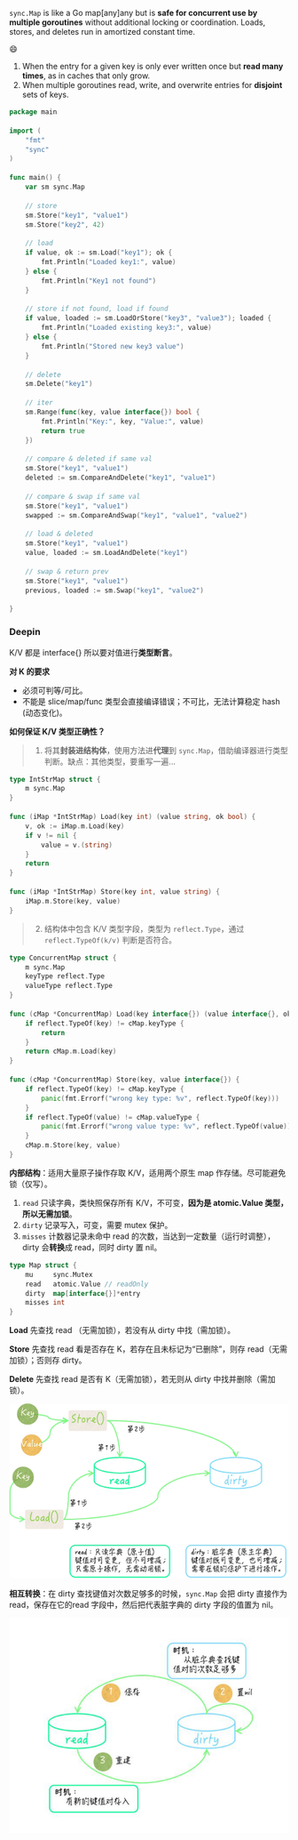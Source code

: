 `sync.Map` is like a Go map[any]any but is **safe for concurrent use by multiple goroutines** without additional locking or coordination. Loads, stores, and deletes run in amortized constant time.

:smile:

1. When the entry for a given key is only ever written once but **read many times**, as in caches that only grow.
2. When multiple goroutines read, write, and overwrite entries for **disjoint** sets of keys.

```go
package main

import (
    "fmt"
    "sync"
)

func main() {
    var sm sync.Map

    // store
    sm.Store("key1", "value1")
    sm.Store("key2", 42)

    // load
    if value, ok := sm.Load("key1"); ok {
        fmt.Println("Loaded key1:", value)
    } else {
        fmt.Println("Key1 not found")
    }

    // store if not found, load if found
    if value, loaded := sm.LoadOrStore("key3", "value3"); loaded {
        fmt.Println("Loaded existing key3:", value)
    } else {
        fmt.Println("Stored new key3 value")
    }

    // delete
    sm.Delete("key1")

    // iter
    sm.Range(func(key, value interface{}) bool {
        fmt.Println("Key:", key, "Value:", value)
        return true
    })
    
    // compare & deleted if same val
    sm.Store("key1", "value1")
    deleted := sm.CompareAndDelete("key1", "value1")
    
    // compare & swap if same val
    sm.Store("key1", "value1")
    swapped := sm.CompareAndSwap("key1", "value1", "value2")
    
    // load & deleted
    sm.Store("key1", "value1")
    value, loaded := sm.LoadAndDelete("key1")
    
    // swap & return prev
    sm.Store("key1", "value1")
    previous, loaded := sm.Swap("key1", "value2")
    
}
```

### Deepin

K/V 都是 interface{} 所以要对值进行**类型断言**。

**对 K 的要求**

- 必须可判等/可比。
- 不能是 slice/map/func 类型会直接编译错误；不可比，无法计算稳定 hash (动态变化)。

**如何保证 K/V 类型正确性？**

> 1. 将其**封装进结构体**，使用方法进**代理**到 `sync.Map`，借助编译器进行类型判断。缺点：其他类型，要重写一遍...

```go
type IntStrMap struct {
	m sync.Map
}

func (iMap *IntStrMap) Load(key int) (value string, ok bool) {
	v, ok := iMap.m.Load(key)
	if v != nil {
		value = v.(string)
	}
	return
}

func (iMap *IntStrMap) Store(key int, value string) {
	iMap.m.Store(key, value)
}
```

> 2. 结构体中包含 K/V 类型字段，类型为 `reflect.Type`，通过 `reflect.TypeOf(k/v)` 判断是否符合。 

```go
type ConcurrentMap struct {
	m sync.Map
	keyType reflect.Type
	valueType reflect.Type
}

func (cMap *ConcurrentMap) Load(key interface{}) (value interface{}, ok bool) {
	if reflect.TypeOf(key) != cMap.keyType {
        return
    }
    return cMap.m.Load(key)
}

func (cMap *ConcurrentMap) Store(key, value interface{}) {
	if reflect.TypeOf(key) != cMap.keyType {
		panic(fmt.Errorf("wrong key type: %v", reflect.TypeOf(key)))
    }
    if reflect.TypeOf(value) != cMap.valueType {
        panic(fmt.Errorf("wrong value type: %v", reflect.TypeOf(value)))
    }
    cMap.m.Store(key, value)
}
```

**内部结构**：适用大量原子操作存取 K/V，适用两个原生 map 作存储。尽可能避免锁（仅写）。

1. `read` 只读字典，类快照保存所有 K/V，不可变，**因为是 atomic.Value 类型，所以无需加锁**。
2. `dirty` 记录写入，可变，需要 mutex 保护。
3. `misses` 计数器记录未命中 read 的次数，当达到一定数量（运行时调整），dirty 会**转换**成 read，同时 dirty 置 nil。

```go
type Map struct {
	mu     sync.Mutex
	read   atomic.Value // readOnly
	dirty  map[interface{}]*entry
	misses int
}
```

**Load** 先查找 read （无需加锁），若没有从 dirty 中找（需加锁）。

**Store** 先查找 read 看是否存在 K，若存在且未标记为“已删除”，则存 read（无需加锁）；否则存 dirty。

**Delete** 先查找 read 是否有 K（无需加锁），若无则从 dirty 中找并删除（需加锁）。

![image-20240716152110805](./sync_map.assets/image-20240716152110805.png)

**相互转换**：在 dirty 查找键值对次数足够多的时候，`sync.Map` 会把 dirty 直接作为 read，保存在它的read 字段中，然后把代表脏字典的 dirty 字段的值置为 nil。

![image-20240716153236029](./sync_map.assets/image-20240716153236029.png)
